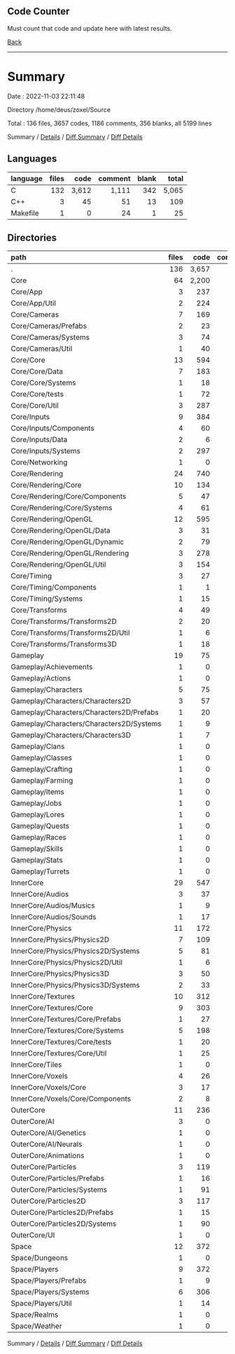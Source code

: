 Code Counter
-----

Must count that code and update here with latest results.

[Back](../../readme.md)

-----

# Summary

Date : 2022-11-03 22:11:48

Directory /home/deus/zoxel/Source

Total : 136 files,  3657 codes, 1186 comments, 356 blanks, all 5199 lines

Summary / [Details](details.md) / [Diff Summary](diff.md) / [Diff Details](diff-details.md)

## Languages
| language | files | code | comment | blank | total |
| :--- | ---: | ---: | ---: | ---: | ---: |
| C | 132 | 3,612 | 1,111 | 342 | 5,065 |
| C++ | 3 | 45 | 51 | 13 | 109 |
| Makefile | 1 | 0 | 24 | 1 | 25 |

## Directories
| path | files | code | comment | blank | total |
| :--- | ---: | ---: | ---: | ---: | ---: |
| . | 136 | 3,657 | 1,186 | 356 | 5,199 |
| Core | 64 | 2,200 | 559 | 234 | 2,993 |
| Core/App | 3 | 237 | 43 | 22 | 302 |
| Core/App/Util | 2 | 224 | 42 | 20 | 286 |
| Core/Cameras | 7 | 169 | 52 | 13 | 234 |
| Core/Cameras/Prefabs | 2 | 23 | 2 | 2 | 27 |
| Core/Cameras/Systems | 3 | 74 | 17 | 3 | 94 |
| Core/Cameras/Util | 1 | 40 | 15 | 5 | 60 |
| Core/Core | 13 | 594 | 69 | 71 | 734 |
| Core/Core/Data | 7 | 183 | 21 | 24 | 228 |
| Core/Core/Systems | 1 | 18 | 4 | 1 | 23 |
| Core/Core/tests | 1 | 72 | 0 | 2 | 74 |
| Core/Core/Util | 3 | 287 | 34 | 41 | 362 |
| Core/Inputs | 9 | 384 | 21 | 19 | 424 |
| Core/Inputs/Components | 4 | 60 | 8 | 2 | 70 |
| Core/Inputs/Data | 2 | 6 | 1 | 1 | 8 |
| Core/Inputs/Systems | 2 | 297 | 8 | 13 | 318 |
| Core/Networking | 1 | 0 | 0 | 1 | 1 |
| Core/Rendering | 24 | 740 | 347 | 99 | 1,186 |
| Core/Rendering/Core | 10 | 134 | 54 | 17 | 205 |
| Core/Rendering/Core/Components | 5 | 47 | 12 | 9 | 68 |
| Core/Rendering/Core/Systems | 4 | 61 | 28 | 6 | 95 |
| Core/Rendering/OpenGL | 12 | 595 | 267 | 78 | 940 |
| Core/Rendering/OpenGL/Data | 3 | 31 | 3 | 0 | 34 |
| Core/Rendering/OpenGL/Dynamic | 2 | 79 | 67 | 17 | 163 |
| Core/Rendering/OpenGL/Rendering | 3 | 278 | 117 | 36 | 431 |
| Core/Rendering/OpenGL/Util | 3 | 154 | 70 | 19 | 243 |
| Core/Timing | 3 | 27 | 5 | 2 | 34 |
| Core/Timing/Components | 1 | 1 | 1 | 0 | 2 |
| Core/Timing/Systems | 1 | 15 | 1 | 0 | 16 |
| Core/Transforms | 4 | 49 | 22 | 7 | 78 |
| Core/Transforms/Transforms2D | 2 | 20 | 7 | 2 | 29 |
| Core/Transforms/Transforms2D/Util | 1 | 6 | 1 | 0 | 7 |
| Core/Transforms/Transforms3D | 1 | 18 | 13 | 3 | 34 |
| Gameplay | 19 | 75 | 119 | 27 | 221 |
| Gameplay/Achievements | 1 | 0 | 0 | 1 | 1 |
| Gameplay/Actions | 1 | 0 | 0 | 1 | 1 |
| Gameplay/Characters | 5 | 75 | 119 | 13 | 207 |
| Gameplay/Characters/Characters2D | 3 | 57 | 117 | 10 | 184 |
| Gameplay/Characters/Characters2D/Prefabs | 1 | 20 | 2 | 1 | 23 |
| Gameplay/Characters/Characters2D/Systems | 1 | 9 | 107 | 6 | 122 |
| Gameplay/Characters/Characters3D | 1 | 7 | 1 | 1 | 9 |
| Gameplay/Clans | 1 | 0 | 0 | 1 | 1 |
| Gameplay/Classes | 1 | 0 | 0 | 1 | 1 |
| Gameplay/Crafting | 1 | 0 | 0 | 1 | 1 |
| Gameplay/Farming | 1 | 0 | 0 | 1 | 1 |
| Gameplay/Items | 1 | 0 | 0 | 1 | 1 |
| Gameplay/Jobs | 1 | 0 | 0 | 1 | 1 |
| Gameplay/Lores | 1 | 0 | 0 | 1 | 1 |
| Gameplay/Quests | 1 | 0 | 0 | 1 | 1 |
| Gameplay/Races | 1 | 0 | 0 | 1 | 1 |
| Gameplay/Skills | 1 | 0 | 0 | 1 | 1 |
| Gameplay/Stats | 1 | 0 | 0 | 1 | 1 |
| Gameplay/Turrets | 1 | 0 | 0 | 1 | 1 |
| InnerCore | 29 | 547 | 216 | 49 | 812 |
| InnerCore/Audios | 3 | 37 | 21 | 11 | 69 |
| InnerCore/Audios/Musics | 1 | 9 | 7 | 4 | 20 |
| InnerCore/Audios/Sounds | 1 | 17 | 13 | 5 | 35 |
| InnerCore/Physics | 11 | 172 | 74 | 9 | 255 |
| InnerCore/Physics/Physics2D | 7 | 109 | 41 | 3 | 153 |
| InnerCore/Physics/Physics2D/Systems | 5 | 81 | 35 | 1 | 117 |
| InnerCore/Physics/Physics2D/Util | 1 | 6 | 0 | 0 | 6 |
| InnerCore/Physics/Physics3D | 3 | 50 | 29 | 2 | 81 |
| InnerCore/Physics/Physics3D/Systems | 2 | 33 | 20 | 0 | 53 |
| InnerCore/Textures | 10 | 312 | 104 | 22 | 438 |
| InnerCore/Textures/Core | 9 | 303 | 98 | 19 | 420 |
| InnerCore/Textures/Core/Prefabs | 1 | 27 | 1 | 4 | 32 |
| InnerCore/Textures/Core/Systems | 5 | 198 | 56 | 5 | 259 |
| InnerCore/Textures/Core/tests | 1 | 20 | 1 | 4 | 25 |
| InnerCore/Textures/Core/Util | 1 | 25 | 20 | 4 | 49 |
| InnerCore/Tiles | 1 | 0 | 0 | 1 | 1 |
| InnerCore/Voxels | 4 | 26 | 17 | 6 | 49 |
| InnerCore/Voxels/Core | 3 | 17 | 15 | 3 | 35 |
| InnerCore/Voxels/Core/Components | 2 | 8 | 7 | 0 | 15 |
| OuterCore | 11 | 236 | 82 | 16 | 334 |
| OuterCore/AI | 3 | 0 | 0 | 3 | 3 |
| OuterCore/AI/Genetics | 1 | 0 | 0 | 1 | 1 |
| OuterCore/AI/Neurals | 1 | 0 | 0 | 1 | 1 |
| OuterCore/Animations | 1 | 0 | 0 | 1 | 1 |
| OuterCore/Particles | 3 | 119 | 20 | 2 | 141 |
| OuterCore/Particles/Prefabs | 1 | 16 | 6 | 0 | 22 |
| OuterCore/Particles/Systems | 1 | 91 | 10 | 0 | 101 |
| OuterCore/Particles2D | 3 | 117 | 62 | 9 | 188 |
| OuterCore/Particles2D/Prefabs | 1 | 15 | 2 | 1 | 18 |
| OuterCore/Particles2D/Systems | 1 | 90 | 56 | 6 | 152 |
| OuterCore/UI | 1 | 0 | 0 | 1 | 1 |
| Space | 12 | 372 | 134 | 15 | 521 |
| Space/Dungeons | 1 | 0 | 0 | 1 | 1 |
| Space/Players | 9 | 372 | 134 | 12 | 518 |
| Space/Players/Prefabs | 1 | 9 | 1 | 1 | 11 |
| Space/Players/Systems | 6 | 306 | 107 | 8 | 421 |
| Space/Players/Util | 1 | 14 | 6 | 1 | 21 |
| Space/Realms | 1 | 0 | 0 | 1 | 1 |
| Space/Weather | 1 | 0 | 0 | 1 | 1 |

Summary / [Details](details.md) / [Diff Summary](diff.md) / [Diff Details](diff-details.md)
